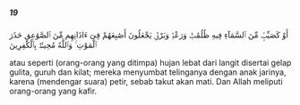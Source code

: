 ##### 19

<span class="ayah">أَوْ كَصَيِّبٍۢ مِّنَ ٱلسَّمَآءِ فِيهِ ظُلُمَٰتٌۭ وَرَعْدٌۭ وَبَرْقٌۭ يَجْعَلُونَ أَصَٰبِعَهُمْ فِىٓ ءَاذَانِهِم مِّنَ ٱلصَّوَٰعِقِ حَذَرَ ٱلْمَوْتِ ۚ وَٱللَّهُ مُحِيطٌۢ بِٱلْكَٰفِرِينَ</span>

<span class="ayah_translation">atau seperti (orang-orang yang ditimpa) hujan lebat dari langit disertai gelap gulita, guruh dan kilat; mereka menyumbat telinganya dengan anak jarinya, karena (mendengar suara) petir, sebab takut akan mati. Dan Allah meliputi orang-orang yang kafir.</span>
